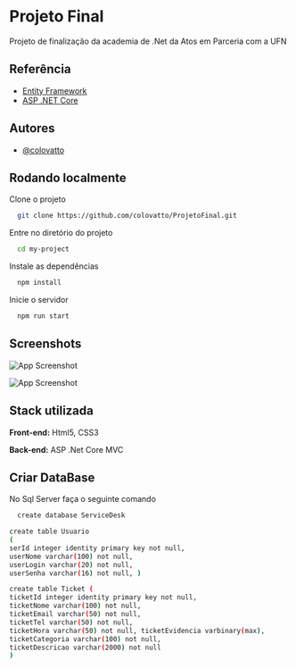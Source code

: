 
# Projeto Final

Projeto de finalização da academia de .Net da Atos em Parceria com a UFN


## Referência

 - [Entity Framework](https://learn.microsoft.com/en-us/aspnet/mvc/overview/getting-started/getting-started-with-ef-using-mvc/creating-an-entity-framework-data-model-for-an-asp-net-mvc-application)
 - [ASP .NET Core](https://learn.microsoft.com/pt-br/aspnet/core/release-notes/aspnetcore-7.0?view=aspnetcore-7.0)
 
## Autores

- [@colovatto](https://github.com/colovatto)


## Rodando localmente

Clone o projeto

```bash
  git clone https://github.com/colovatto/ProjetoFinal.git
```

Entre no diretório do projeto

```bash
  cd my-project
```

Instale as dependências

```bash
  npm install
```

Inicie o servidor

```bash
  npm run start
```


## Screenshots

![App Screenshot](https://i.imgur.com/BUw5j0H.png)

![App Screenshot](https://i.imgur.com/4tYXKac.png)


## Stack utilizada

**Front-end:** Html5, CSS3

**Back-end:** ASP .Net Core MVC


## Criar DataBase

No Sql Server faça o seguinte comando

```bash
  create database ServiceDesk

create table Usuario 
( 
serId integer identity primary key not null,
userNome varchar(100) not null, 
userLogin varchar(20) not null,
userSenha varchar(16) not null, )

create table Ticket ( 
ticketId integer identity primary key not null,
ticketNome varchar(100) not null, 
ticketEmail varchar(50) not null,
ticketTel varchar(50) not null, 
ticketHora varchar(50) not null, ticketEvidencia varbinary(max), 
ticketCategoria varchar(100) not null, 
ticketDescricao varchar(2000) not null
)
```
    
